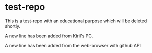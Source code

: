 # test-repo
This is a test-repo with an educational purpose which will be deleted shortly.

A new line has been added from Kiril's PC.

A new line has been added from the web-browser with github API
